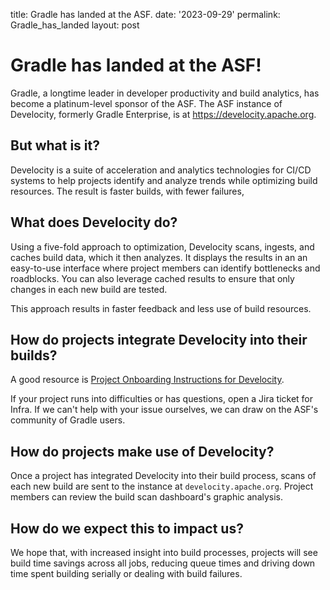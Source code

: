 title: Gradle has landed at the ASF.
date: '2023-09-29'
permalink: Gradle_has_landed
layout: post

# Gradle has landed at the ASF!

Gradle, a longtime leader in developer productivity and build analytics, has become a platinum-level sponsor of the ASF. The ASF instance of Develocity, formerly Gradle Enterprise, is at <a href="https://develocity.apache.org" target="_blank">https://develocity.apache.org</a>.

## But what is it?
Develocity is a suite of acceleration and analytics technologies for CI/CD  systems to help projects identify and analyze trends while optimizing build resources. The result is faster builds, with fewer failures,

## What does Develocity do?
Using a five-fold approach to optimization, Develocity scans, ingests, and caches build data, which it then analyzes. It displays the results in an an easy-to-use interface where project members can identify bottlenecks and roadblocks. You can also leverage cached results to ensure that only changes in each new build are tested.

This approach results in faster feedback and less use of build resources. 

## How do projects integrate Develocity into their builds?
A good resource is <a href="https://cwiki.apache.org/confluence/display/INFRA/Project+Onboarding+Instructions+for+Develocity" target="_blank">Project Onboarding Instructions for Develocity</a>. 

If your project runs into difficulties or has questions, open a Jira ticket for Infra. If we can't help with your issue ourselves, we can draw on the ASF's community of Gradle users.

## How do projects make use of Develocity?
Once a project has integrated Develocity into their build process, scans of each new build are sent to the instance at `develocity.apache.org`. Project members can review the build scan dashboard's graphic analysis.

## How do we expect this to impact us?
We hope that, with increased insight into build processes, projects will see build time savings across all jobs, reducing queue times and driving down time spent building serially or dealing with build failures.
